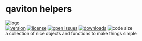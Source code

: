 # qaviton helpers
![logo](https://www.qaviton.com/wp-content/uploads/logo-svg.svg)  
[![version](https://img.shields.io/pypi/v/qaviton_helpers.svg)](https://pypi.python.org/pypi)
[![license](https://img.shields.io/pypi/l/qaviton_helpers.svg)](https://pypi.python.org/pypi)
[![open issues](https://img.shields.io/github/issues/qaviton/qaviton_helpers)](https://github/issues-raw/qaviton/qaviton_helpers)
[![downloads](https://img.shields.io/pypi/dm/qaviton_helpers.svg)](https://pypi.python.org/pypi)
![code size](https://img.shields.io/github/languages/code-size/qaviton/qaviton_helpers)  
a collection of nice objects and functions to make things simple
